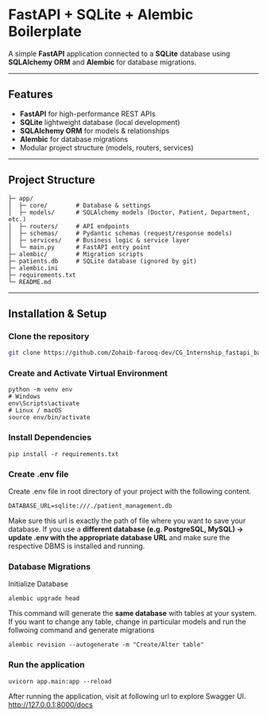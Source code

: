 # FastAPI + SQLite + Alembic Boilerplate

A simple **FastAPI** application connected to a **SQLite** database using **SQLAlchemy ORM** and **Alembic** for database migrations.

---

## Features
- **FastAPI** for high-performance REST APIs
- **SQLite** lightweight database (local development)
- **SQLAlchemy ORM** for models & relationships
- **Alembic** for database migrations
- Modular project structure (models, routers, services)

---

## Project Structure
```
├─ app/
│  ├─ core/        # Database & settings
│  ├─ models/      # SQLAlchemy models (Doctor, Patient, Department, etc.)
│  ├─ routers/     # API endpoints
│  ├─ schemas/     # Pydantic schemas (request/response models)
│  ├─ services/    # Business logic & service layer
│  └─ main.py      # FastAPI entry point
├─ alembic/        # Migration scripts
├─ patients.db     # SQLite database (ignored by git)
├─ alembic.ini
├─ requirements.txt
└─ README.md
```

---

## Installation & Setup
### Clone the repository 

``` bash
git clone https://github.com/Zohaib-farooq-dev/CG_Internship_fastapi_backend.git

```
### Create and Activate Virtual Environment

```
python -m venv env
# Windows
env\Scripts\activate
# Linux / macOS
source env/bin/activate
```

### Install Dependencies 
```
pip install -r requirements.txt
```
### Create .env file
Create .env file in root directory of your project with the following content. 
```
DATABASE_URL=sqlite:///./patient_management.db
```
Make sure this url is exactly the path of file where you want to save your database. If you use a **different database (e.g. PostgreSQL, MySQL) → update .env with the appropriate database URL** and make sure the respective DBMS is installed and running.

### Database Migrations 
Initialize Database
```
alembic upgrade head
```
This command will generate the **same database** with tables at your system. If you want to change any table, change in particular models and run the follwoing command
and generate migrations 
```
alembic revision --autogenerate -m "Create/Alter table"
```
### Run the application
```
uvicorn app.main:app --reload
```
After running the application, visit at following url to explore Swagger UI.
http://127.0.0.1:8000/docs
